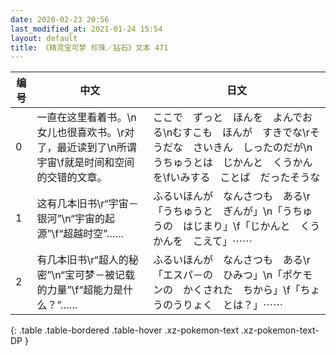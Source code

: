 ```yaml
---
date: 2020-02-23 20:56
last_modified_at: 2021-01-24 15:54
layout: default
title: 《精灵宝可梦 珍珠／钻石》文本 471
---
```

| 编号 | 中文 | 日文 |
| ---- | ---- | ---- |
| 0 | 一直在这里看着书。\n女儿也很喜欢书。\r对了，最近读到了\n所谓宇宙\f就是时间和空间的交错的文章。 | ここで　ずっと　ほんを　よんでおる\nむすこも　ほんが　すきでな\rそうだな　さいきん　しったのだが\nうちゅうとは　じかんと　くうかんを\fいみする　ことば　だったそうな |
| 1 | 这有几本旧书\r“宇宙－银河”\n“宇宙的起源”\f“超越时空”…… | ふるいほんが　なんさつも　ある\r「うちゅうと　ぎんが」\n「うちゅうの　はじまり」\f「じかんと　くうかんを　こえて」⋯⋯ |
| 2 | 有几本旧书\r“超人的秘密”\n“宝可梦－被记载的力量”\f“超能力是什么？”…… | ふるいほんが　なんさつも　ある\r「エスパ－の　ひみつ」\n「ポケモンの　かくされた　ちから」\f「ちょうのうりょく　とは？」⋯⋯ |
{: .table .table-bordered .table-hover .xz-pokemon-text .xz-pokemon-text-DP }